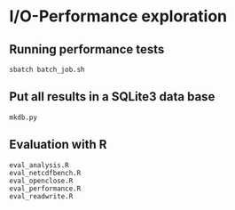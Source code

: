 # I/O-Performance exploration

## Running performance tests
```sbatch batch_job.sh``` 

## Put all results in a SQLite3 data base
```mkdb.py``` 

## Evaluation with R
```eval_analysis.R```	
```eval_netcdfbench.R``` 	
```eval_openclose.R``` 	
```eval_performance.R``` 	
```eval_readwrite.R``` 
	
